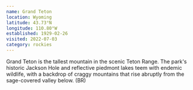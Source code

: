 ```yaml
---
name: Grand Teton
location: Wyoming
latitude: 43.73°N
longitude: 110.80°W
established: 1929-02-26
visited: 2022-07-03
category: rockies
---
```


Grand Teton is the tallest mountain in the scenic Teton Range. The park's historic Jackson Hole and reflective piedmont lakes teem with endemic wildlife, with a backdrop of craggy mountains that rise abruptly from the sage-covered valley below. (BR)
